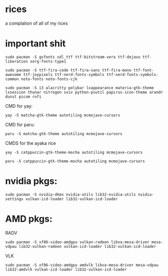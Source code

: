 # rices
a complation of all of my rices 

# important shit
```
sudo pacman -S gsfonts sdl_ttf ttf-bitstream-vera ttf-dejavu ttf-liberation xorg-fonts-type1
```
```
sudo pacman -S ttf-fira-code ttf-fira-sans ttf-fira-mono ttf-font-awesome ttf-joypixels ttf-nerd-fonts-symbols ttf-nerd-fonts-symbols-common noto-fonts noto-fonts-cjk 
```
```
sudo pacman -S i3 alacritty polybar lxappearance materia-gtk-theme lxsession thunar nitrogen sxiv python-psutil papirus-icon-theme arandr dunst picom rofi
```

CMD for yay: 
```
yay -S matcha-gtk-theme autotiling mcmojave-cursors 
```
CMD for paru:
```
paru -S matcha-gtk-theme autotiling mcmojave-cursors 
```
CMDS for the ayaka rice
```
yay -S catppuccin-gtk-theme-mocha autotiling mcmojave-cursors 
```
```
paru -S catppuccin-gtk-theme-mocha autotiling mcmojave-cursors 
```
# nvidia pkgs: 
```
sudo pacman -S nvidia-dkms nvidia-utils lib32-nvidia-utils nvidia-settings vulkan-icd-loader lib32-vulkan-icd-loader
```
# AMD pkgs:
RADV
```
sudo pacman -S xf86-video-amdgpu vulkan-radeon libva-mesa-driver mesa-vdpau lib32-vulkan-radeon vulkan-icd-loader lib32-vulkan-icd-loader
```
VLK
```
sudo pacman -S xf86-video-amdgpu amdvlk libva-mesa-driver mesa-vdpau lib32-amdvlk vulkan-icd-loader lib32-vulkan-icd-loader
```
